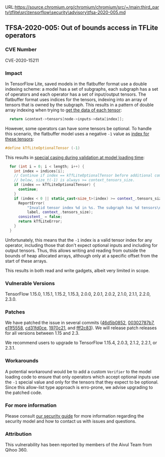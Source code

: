 URL:https://source.chromium.org/chromium/chromium/src/+/main:third_party\tflite\src\tensorflow\security\advisory\tfsa-2020-005.md
## TFSA-2020-005: Out of bounds access in TFLite operators

### CVE Number
CVE-2020-15211

### Impact
In TensorFlow Lite, saved models in the flatbuffer format use a double indexing
scheme: a model has a set of subgraphs, each subgraph has a set of operators and
each operator has a set of input/output tensors. The flatbuffer format uses
indices for the tensors, indexing into an array of tensors that is owned by the
subgraph. This results in a pattern of double array indexing when trying to
[get the data of each
tensor](https://github.com/tensorflow/tensorflow/blob/0e68f4d3295eb0281a517c3662f6698992b7b2cf/tensorflow/lite/kernels/kernel_util.cc#L36):
```cc
  return &context->tensors[node->inputs->data[index]];
```

However, some operators can have some tensors be optional. To handle this
scenario, the flatbuffer model uses a negative `-1` value as [index for these tensors](https://github.com/tensorflow/tensorflow/blob/0e68f4d3295eb0281a517c3662f6698992b7b2cf/tensorflow/lite/c/common.h#L82):
```cc
#define kTfLiteOptionalTensor (-1)
```

This results in [special casing during validation at model loading
time](https://github.com/tensorflow/tensorflow/blob/0e68f4d3295eb0281a517c3662f6698992b7b2cf/tensorflow/lite/core/subgraph.cc#L566-L580):
```cc
  for (int i = 0; i < length; i++) {
    int index = indices[i];
    // Continue if index == kTfLiteOptionalTensor before additional comparisons
    // below, size_t(-1) is always >= context_tensors_size.
    if (index == kTfLiteOptionalTensor) {
      continue;
    }
    if (index < 0 || static_cast<size_t>(index) >= context_.tensors_size) {
      ReportError(
          "Invalid tensor index %d in %s. The subgraph has %d tensors\n", index,
          label, context_.tensors_size);
      consistent_ = false;
      return kTfLiteError;
    }
  }
```

Unfortunately, this means that the `-1` index is a valid tensor index for any
operator, including those that don't expect optional inputs and including for
output tensors. Thus, this allows writing and reading from outside the bounds of
heap allocated arrays, although only at a specific offset from the start of
these arrays.

This results in both read and write gadgets, albeit very limited in scope.

### Vulnerable Versions
TensorFlow 1.15.0, 1.15.1, 1.15.2, 1.15.3, 2.0.0, 2.0.1, 2.0.2, 2.1.0, 2.1.1,
2.2.0, 2.3.0.

### Patches
We have patched the issue in several commits
([46d5b0852](https://github.com/tensorflow/tensorflow/commit/46d5b0852),
[00302787b7](https://github.com/tensorflow/tensorflow/commit/00302787b7),
[e11f5558](https://github.com/tensorflow/tensorflow/commit/e11f5558),
[cd31fd0ce](https://github.com/tensorflow/tensorflow/commit/cd31fd0ce),
[1970c21](https://github.com/tensorflow/tensorflow/commit/1970c21), and
[fff2c83](https://github.com/tensorflow/tensorflow/commit/fff2c83)). We will
release patch releases for all versions between 1.15 and 2.3.

We recommend users to upgrade to TensorFlow 1.15.4, 2.0.3, 2.1.2, 2.2.1, or
2.3.1.

### Workarounds
A potential workaround would be to add a custom `Verifier` to the model loading
code to ensure that only operators which accept optional inputs use the `-1`
special value and only for the tensors that they expect to be optional. Since
this allow-list type approach is erro-prone, we advise upgrading to the patched
code.

### For more information
Please consult [our security
guide](https://github.com/tensorflow/tensorflow/blob/master/SECURITY.md) for
more information regarding the security model and how to contact us with issues
and questions.

### Attribution
This vulnerability has been reported by members of the Aivul Team from Qihoo
360.
